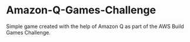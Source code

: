 # Amazon-Q-Games-Challenge
Simple game created with the help of Amazon Q as part of the AWS Build Games Challenge.
